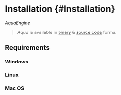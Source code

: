 # Installation {#Installation}
*AquaEngine*

> *Aqua* is available in [binary](https://github.com/lcomstive/AquaEngine/releases) & [source code](https://github.com/lcomstive/AquaEngine) forms.

## Requirements
### Windows

### Linux

### Mac OS